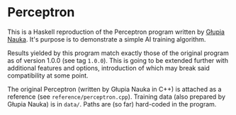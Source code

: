 # Perceptron

This is a Haskell reproduction of the Perceptron program written by
[Głupia Nauka](https://www.facebook.com/Gupia-Nauka-170885267179525/).
It's purpose is to demonstrate a simple AI training algorithm.

Results yielded by this program match exactly those of the original program
as of version 1.0.0 (see tag `1.0.0`). This is going to be extended further
with additional features and options, introduction of which may break said
compatibility at some point.

The original Perceptron (written by Głupia Nauka in C++) is attached as a
reference (see `reference/perceptron.cpp`). Training data (also prepared by
Głupia Nauka) is in `data/`. Paths are (so far) hard-coded in the program.
